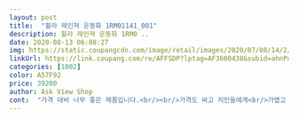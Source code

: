 ```yaml
---
layout: post 
title:  "휠라 레인져 운동화 1RM01141_001" 
description: 휠라 레인져 운동화 1RM0 ..
date: 2020-08-13 06:08:27 
img: https://static.coupangcdn.com/image/retail/images/2020/07/08/14/2/ebad557b-50b4-4c09-afae-80e57faed18d.jpg 
linkUrl: https://link.coupang.com/re/AFFSDP?lptag=AF3600438&subid=ahnPublicAsk&pageKey=1816997792&itemId=3092178715&vendorItemId=71053252753&traceid=V0-113-feaafd3857093474 
categories: [1002] 
color: A57F92 
price: 39200 
author: Ask View Shop 
cont:  "가격 대비 너무 좋은 제품입니다.<br/><br/>가격도 싸고 지인들에게<br/>가볍고 모양도  좋고 신발이<br/>그런데... <br/>금속 부분(맨홀 뚜껑,  빗물 맨홀 뚜껑등)을 밟게 되면 미끄럽네요.<br/> 단점이 있었네요.<br/><br/>꽉 끼네요<br/>너무편합니다<br/>넉넉하진 않네요 제가 발볼이 좀 넓은편인데<br/>많이 권하고 싶읍니다<br/>망서리지말고 사세요 절대 후회<br/>모르겠어요<br/>바닥 두께가 얇을거라 걱정했는데,<br/>신발은 맘에 드는데 짝퉁인지 진짜 휠라인지<br/>신어본 순간 너무 좋다.<br/> 생각뿐.<br/><br/>안합니다<br/>조금 넉넉하게 신으려고 평소 255 사이즈보다<br/>특히 장마철에는 최고일거라 생각됩니다.<br/><br/>품질도 good.<br/><br/>한치수 더 크게 주문했는데요<br/>" 
---
```

